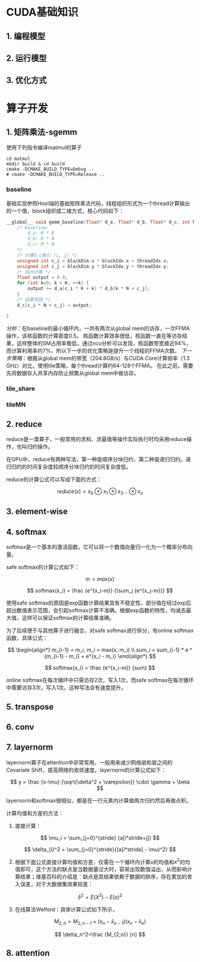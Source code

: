 # CUDA基础知识

## 1. 编程模型


## 2. 运行模型


## 3. 优化方式


# 算子开发

## 1. 矩阵乘法-sgemm

使用下列指令编译matmul的算子
```shell
cd matmul
mkdir build & cd build
cmake -DCMAKE_BUILD_TYPE=Debug ..
# cmake -DCMAKE_BUILD_TYPE=Release ..
```
### baseline
基础实现参照Host端的基础矩阵乘法代码，线程组织形式为一个thread计算输出的一个值，block组织成二维方式，核心代码如下：
```c++
__global__ void gemm_baseline(float* d_a, float* d_b, float* d_c, int N, int K, int M) {
    /* baseline:
        d_a: M * K
        d_b: K * N
        d_c: M * N
    */
    /* 计算d_c索引 (i, j) */
    unsigned int c_i = blockDim.x * blockIdx.x + threadIdx.x;
    unsigned int c_j = blockDim.y * blockIdx.y + threadIdx.y;
    /* 执行计算 */
    float output = 0.0;
    for (int k=0; k < K; ++k) {
        output += d_a[c_i * K + k] * d_b[k * N + c_j];
    }
    /* 结果写回 */
    d_c[c_i * N + c_j] = output;

}
```

*分析*：在baseline的最小循环内，一共有两次从global mem的访存，一次FFMA操作，该核函数的计算密度0.5。
核函数计算效率很低，核函数一直在等访存结果，这样整体的SM占用率极低，通过ncu分析可以发现，核函数带宽接近94%，而计算利用率约7%，所以下一步的优化策略是提升一个线程的FFMA次数。
*下一步策略*：根据从global mem的带宽（204.8GB/s）与CUDA Core计算频率（1.3 GHz）对比，使用tile策略，每个thread计算约64-128个FFMA。
在此之前，需要先将数据存入共享内存防止频繁从global mem中做访存。

### tile_share




### tileMN


## 2. reduce

reduce是一类算子，一般常用的求和、求最值等操作实际执行时均采用reduce操作，也叫归约操作。

在GPU中，reduce有两种写法，第一种是顺序分块归约，第二种是递归归约。递归归约的时间复杂度较顺序分块归约的时间复杂度低。

reduce的计算公式可以写成下面的方式：

$$
reduce(x) = x_0 \otimes x_1 \otimes x_2 ...\otimes x_n
$$



## 3. element-wise

## 4. softmax

softmax是一个基本的激活函数，它可以将一个数值向量归一化为一个概率分布向量。

safe softmax的计算公式如下：

$$
m = max(x)
$$


$$
softmax(x_i) = \frac {e^{x_i-m}} {\sum_j {e^{x_j-m}}}
$$

使用safe softmax的原因是exp函数计算结果具有不稳定性，部分值在经过exp后超出数值表示范围，会引起softmax计算不准确。根据exp函数的特性，均减去最大值，这样可以保证softmax的计算结果准确。

为了后续便于与其他算子进行融合，对safe softmax进行拆分，有online softmax函数，具体公式：

$$
\begin{align*}
m_{i-1} = m_i, m_i = max(x, m_i)
\\
sum_i = sum_{i-1} * e ^ {m_{i-1} - m_i} + e^{x_i - m_i}
\end{align*}
$$

$$
softmax(x_i) = \frac {e^{x_i-m}} {sum}
$$

online softmax在每次循环中只需访存2次，写入1次，而safe softmax在每次循环中需要访存3次，写入1次。这种写法会有速度提升。



## 5. transpose

## 6. conv

## 7. layernorm

layernorm算子在attention中非常常用，一般用来减少网络层和层之间的Covariate Shift，提高网络的收敛速度。layernorm的计算公式如下：

$$
y = \frac {x-\mu} {\sqrt{\delta^2 + \varepsilon}} \cdot \gamma + \beta
$$

layernorm和softmax很相似，都是在一行元素内计算做两次归约然后再做点积。

计算均值和方差的方法：

1. 直接计算：

$$
\mu_i = \sum_{j=0}^{stride} {a[i*stride+j]}
$$

$$
\delta_{i}^2 = \sum_{j=0}^{stride}{(a[i*stride] - \mu)^2}
$$

2. 根据下面公式直接计算均值和方差，仅需在一个循环内计算$x$的均值和$x^2$的均值即可，这个方法的缺点是当数据量过大时，容易出现数值溢出，从而影响计算结果；维基百科的介绍是：缺点是其结果依赖于数据的排序，存在累加的舍入误差，对于大数据集效果较差：

$$
\delta^2 = E(X^2) - E(x)^2
$$

3. 在线算法Welford：具体计算公式如下所示，

$$
M_{2,n} =M_{2,n-1}+(x_n-\bar{x}_{n-1})(x_n-\bar{x}_n)
$$

$$
\delta_n^2=\frac {M_{2,n}} {n}
$$



## 8. attention


